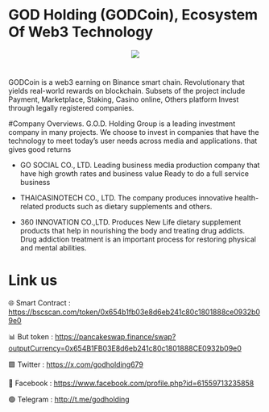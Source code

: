 # GOD Holding (GODCoin), Ecosystem Of Web3 Technology

<div align="center"><img src="https://godholding.net/page3/wp-content/uploads/2024/06/logo400x400.fw_-1.png)" /><br />
</div>
<div align="center">
  <h1>
</div>
GODCoin is a web3 earning on Binance smart chain. Revolutionary that yields real-world rewards on blockchain. Subsets of the project include Payment, Marketplace, Staking, Casino online, Others platform Invest through legally registered companies.

#Company Overviews. G.O.D. Holding Group is a leading investment company in many projects. We choose to invest in companies that have the technology to meet today’s user needs across media and applications. that gives good returns


- GO SOCIAL CO., LTD. Leading business media production company that have high growth rates and business value Ready to do a full service business

- THAICASINOTECH CO., LTD. The company produces innovative health-related products such as dietary supplements and others.


- 360 INNOVATION CO.,LTD. Produces New Life dietary supplement products that help in nourishing the body and treating drug addicts. Drug addiction treatment is an important process for restoring physical and mental abilities.

# Link us

🌐 Smart Contract : https://bscscan.com/token/0x654b1fb03e8d6eb241c80c1801888ce0932b09e0

📊 But token : https://pancakeswap.finance/swap?outputCurrency=0x654B1FB03E8d6eb241c80c1801888CE0932b09e0

🟩 Twitter : https://x.com/godholding679

🚮 Facebook : https://www.facebook.com/profile.php?id=61559713235858

🟢 Telegram : http://t.me/godholding

